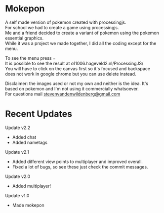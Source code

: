 # Mokepon
A self made version of pokemon created with processingjs.  
For school we had to create a game using processingjs.  
Me and a friend decided to create a variant of pokemon using the pokemon essential graphics.  
While it was a project we made together, I did all the coding except for the menu.  

To see the menu press =  
It is possible to see the result at o11006.hageveld2.nl/ProcessingJS/  
You will have to click on the canvas first so it's focused and backspace does not work in google chrome but you can use delete instead.  


Disclaimer: the images used or not my own and neither is the idea. It's based on pokemon and I'm not using it commercially whatsoever.  
For questions mail stevenvandenwildenberg@gmail.com

# Recent Updates
Update v2.2
- Added chat
- Added nametags

Update v2.1
- Added different view points to multiplayer and improved overall.
- Fixed a lot of bugs, so see these just check the commit messages.

Update v2.0
- Added multiplayer!

Update v1.0
- Made mokepon
